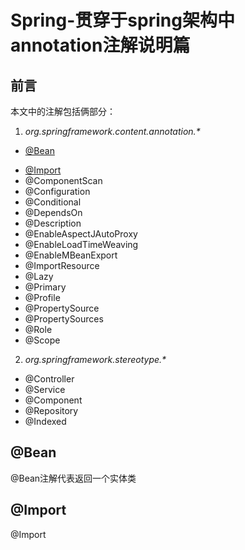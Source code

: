 # Spring-贯穿于spring架构中annotation注解说明篇 

## 前言

本文中的注解包括俩部分：

1. _org.springframework.content.annotation.*_

* [@Bean](#bean)
- [@Import](#import)
- @ComponentScan
- @Configuration
- @Conditional
- @DependsOn
- @Description
- @EnableAspectJAutoProxy
- @EnableLoadTimeWeaving
- @EnableMBeanExport
- @ImportResource
- @Lazy
- @Primary
- @Profile
- @PropertySource
- @PropertySources
- @Role
- @Scope

2. _org.springframework.stereotype.*_

- @Controller
- @Service
- @Component
- @Repository
- @Indexed

## @Bean

@Bean注解代表返回一个实体类

## @Import

@Import
